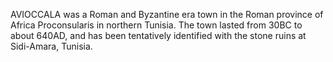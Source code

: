 AVIOCCALA was a Roman and Byzantine era town in the Roman province of Africa Proconsularis in northern Tunisia. The town lasted from 30BC to about 640AD, and has been tentatively identified with the stone ruins at Sidi-Amara, Tunisia.
